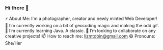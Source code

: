 ### Hi there 👋

⚡ About Me: I'm a photographer, creator and newly minted Web Developer!
🔭 I’m currently working on a bit of geocoding magic and making the odd gif.
🌱 I’m currently learning Java. A classic.
👯 I’m looking to collaborate on any creative projects! 
📫 How to reach me: lizmtobin@gmail.com
😄 Pronouns: She/Her

